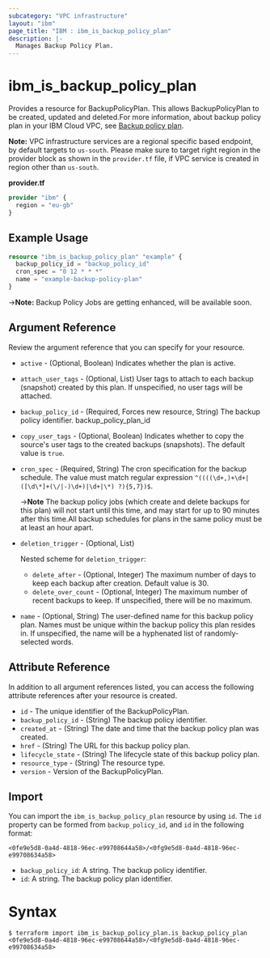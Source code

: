 ```yaml
---
subcategory: "VPC infrastructure"
layout: "ibm"
page_title: "IBM : ibm_is_backup_policy_plan"
description: |-
  Manages Backup Policy Plan.
---
```


# ibm_is_backup_policy_plan

Provides a resource for BackupPolicyPlan. This allows BackupPolicyPlan to be created, updated and deleted.For more information, about backup policy plan in your IBM Cloud VPC, see [Backup policy plan](https://cloud.ibm.com/docs/vpc?topic=vpc-creating-backup-policy-plan).

**Note:** 
VPC infrastructure services are a regional specific based endpoint, by default targets to `us-south`. Please make sure to target right region in the provider block as shown in the `provider.tf` file, if VPC service is created in region other than `us-south`.


**provider.tf**

```terraform
provider "ibm" {
  region = "eu-gb"
}
```

## Example Usage

```terraform
resource "ibm_is_backup_policy_plan" "example" {
  backup_policy_id = "backup_policy_id"
  cron_spec = "0 12 * * *"
  name = "example-backup-policy-plan"
}
```

->**Note:**  Backup Policy Jobs are getting enhanced, will be available soon.

## Argument Reference

Review the argument reference that you can specify for your resource.

- `active` - (Optional, Boolean) Indicates whether the plan is active.
- `attach_user_tags` - (Optional, List) User tags to attach to each backup (snapshot) created by this plan. If unspecified, no user tags will be attached.
- `backup_policy_id` - (Required, Forces new resource, String) The backup policy identifier.
backup_policy_plan_id
- `copy_user_tags` - (Optional, Boolean) Indicates whether to copy the source's user tags to the created backups (snapshots). The default value is `true`.
- `cron_spec` - (Required, String) The cron specification for the backup schedule. The value must match regular expression `^((((\d+,)+\d+|([\d\*]+(\/|-)\d+)|\d+|\*) ?){5,7})$`.

	->**Note** The backup policy jobs (which create and delete backups for this plan) will not start until this time, and may start for up to 90 minutes after this time.All backup schedules for plans in the same policy must be at least an hour apart.
		
- `deletion_trigger` - (Optional, List)
  
  Nested scheme for `deletion_trigger`:
  - `delete_after` - (Optional, Integer) The maximum number of days to keep each backup after creation. Default value is 30.
  - `delete_over_count` - (Optional, Integer) The maximum number of recent backups to keep. If unspecified, there will be no maximum.
- `name` - (Optional, String) The user-defined name for this backup policy plan. Names must be unique within the backup policy this plan resides in. If unspecified, the name will be a hyphenated list of randomly-selected words.

## Attribute Reference

In addition to all argument references listed, you can access the following attribute references after your resource is created.

- `id` - The unique identifier of the BackupPolicyPlan.
- `backup_policy_id` - (String) The backup policy identifier.
- `created_at` - (String) The date and time that the backup policy plan was created.
- `href` - (String) The URL for this backup policy plan.
- `lifecycle_state` - (String) The lifecycle state of this backup policy plan.
- `resource_type` - (String) The resource type.
- `version` - Version of the BackupPolicyPlan.

## Import

You can import the `ibm_is_backup_policy_plan` resource by using `id`.
The `id` property can be formed from `backup_policy_id`, and `id` in the following format:

```
<0fe9e5d8-0a4d-4818-96ec-e99708644a58>/<0fg9e5d8-0a4d-4818-96ec-e99708634a58>
```
- `backup_policy_id`: A string. The backup policy identifier.
- `id`: A string. The backup policy plan identifier.

# Syntax
```
$ terraform import ibm_is_backup_policy_plan.is_backup_policy_plan <0fe9e5d8-0a4d-4818-96ec-e99708644a58>/<0fg9e5d8-0a4d-4818-96ec-e99708634a58>

```
